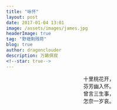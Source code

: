 ```yaml
---
title: "咏怀"
layout: post
date: 2017-01-04 13:01
image: /assets/images/james.jpg
headerImage: true
tag: "野塘剩残荷"
blog: true
author: dragonclouder
description: 万籁俱寂
<!--star: true-->
---
```

<center>十里桃花开，</center>

<center>芬芳幽入怀。</center>

<center>曾言三生事，</center>

<center>怎奈一岁哀。</center>

